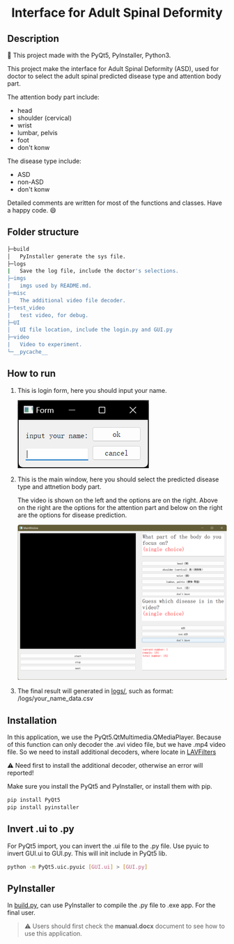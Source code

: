 <div align="center">

# Interface for Adult Spinal Deformity

</div>

## Description  

📓 This project made with the PyQt5, PyInstaller, Python3.

This project make the interface for Adult Spinal Deformity (ASD), used for doctor to select the adult spinal predicted disease type and attention body part.

The attention body part include:

- head
- shoulder (cervical)
- wrist
- lumbar, pelvis
- foot
- don't konw

The disease type include:

- ASD
- non-ASD
- don't konw

Detailed comments are written for most of the functions and classes.
Have a happy code. 😄

## Folder structure

``` bash  
├─build
│   PyInstaller generate the sys file.
├─logs
|   Save the log file, include the doctor's selections.
├─imgs
|   imgs used by README.md.
├─misc
|   The additional video file decoder.
├─test_video
|   test video, for debug.
├─UI
│   UI file location, include the login.py and GUI.py
├─video
|   Video to experiment.
└─__pycache__
```

## How to run

1. This is login form, here you should input your name.

    ![login](img/login_form.png)

2. This is the main window, here you should select the predicted disease type and attnetion body part.

    The video is shown on the left and the options are on the right.
    Above on the right are the options for the attention part and below on the right are the options for disease prediction.

    ![main_window](img/main_window.png)

3. The final result will generated in [logs/](logs/), such as format: /logs/your_name_data.csv

## Installation  

In this application, we use the PyQt5.QtMultimedia.QMediaPlayer.
Because of this function can only decoder the .avi video file, but we have .mp4 video file.
So we need to install additional decoders, where locate in [LAVFilters](misc/LAVFilters-0.73.1.exe)

⚠️ Need first to install the additional decoder, otherwise an error will reported!

Make sure you install the PyQt5 and PyInstaller, or install them with pip.

``` bash
pip install PyQt5
pip install pyinstaller
```

## Invert .ui to .py

For PyQt5 import, you can invert the .ui file to the .py file.
Use pyuic to invert GUI.ui to GUI.py.
This will init include in PyQt5 lib.

``` bash
python -m PyQt5.uic.pyuic [GUI.ui] > [GUI.py]
```

## PyInstaller

In [build.py](build.py), can use PyInstaller to compile the .py file to .exe app.
For the final user.  

> ⚠️ Users should first check the **manual.docx** document to see how to use this application.

